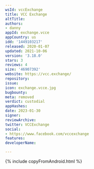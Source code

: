 ```yaml
---
wsId: vccExchange
title: VCC Exchange
altTitle: 
authors:
- danny
appId: exchange.vcce
appCountry: us
idd: '1449103217'
released: 2020-01-07
updated: 2021-10-06
version: '3.18.0'
stars: 3
reviews: 4
size: '46907392'
website: https://vcc.exchange/
repository: 
issue: 
icon: exchange.vcce.jpg
bugbounty: 
meta: removed
verdict: custodial
appHashes: 
date: 2023-01-30
signer: 
reviewArchive: 
twitter: VCCExchange
social:
- https://www.facebook.com/vccexchange
features: 
developerName: 

---
```


{% include copyFromAndroid.html %}

